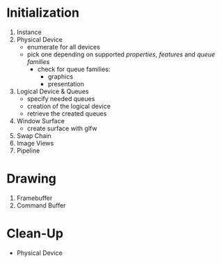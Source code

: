 # Initialization
1. Instance
2. Physical Device
	- enumerate for all devices
	- pick one depending on supported *properties*, *features* and *queue families*
		- check for queue families:
			- graphics
			- presentation
1. Logical Device & Queues
	- specify needed queues
	- creation of the logical device
	- retrieve the created queues
2. Window Surface
	- create surface with glfw
3. Swap Chain
4. Image Views
5. Pipeline

# Drawing
1. Framebuffer
2. Command Buffer

# Clean-Up
- Physical Device